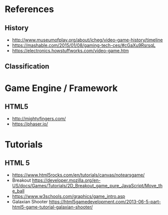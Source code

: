 # References
## History
* http://www.museumofplay.org/about/icheg/video-game-history/timeline
* https://mashable.com/2015/01/08/gaming-tech-ces/#cGaXu9RsrsqL
* https://electronics.howstuffworks.com/video-game.htm
## Classification
# Game Engine / Framework
## HTML5 
* http://mightyfingers.com/
* https://phaser.io/
# Tutorials
## HTML 5
* https://www.html5rocks.com/en/tutorials/canvas/notearsgame/ 
* Breakout https://developer.mozilla.org/en-US/docs/Games/Tutorials/2D_Breakout_game_pure_JavaScript/Move_the_ball 
* https://www.w3schools.com/graphics/game_intro.asp
* Galaxian Shooter https://html5gamedevelopment.com/2013-06-5-part-html5-game-tutorial-galaxian-shooter/

